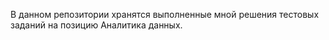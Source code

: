 В данном репозитории хранятся выполненные мной решения тестовых заданий на позицию Аналитика данных.
